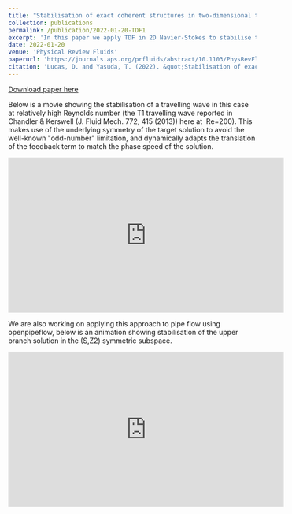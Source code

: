 ```yaml
---
title: "Stabilisation of exact coherent structures in two-dimensional turbulence using time-delayed feedback"
collection: publications
permalink: /publication/2022-01-20-TDF1
excerpt: 'In this paper we apply TDF in 2D Navier-Stokes to stabilise travelling waves and equilibria'
date: 2022-01-20
venue: 'Physical Review Fluids'
paperurl: 'https://journals.aps.org/prfluids/abstract/10.1103/PhysRevFluids.7.014401'
citation: 'Lucas, D. and Yasuda, T. (2022). &quot;Stabilisation of exact coherent structures in two-dimensional turbulence using time-delayed feedback.&quot; <i>Phys. Rev. Fluids</i>. 7(014401).'
---
```


[Download paper here](https://arxiv.org/pdf/2008.08388)

Below is a movie showing the stabilisation of a travelling wave in this case at relatively high Reynolds number (the T1 travelling wave reported in Chandler & Kerswell (J. Fluid Mech. 772, 415 (2013)) here at  Re=200). This makes use of the underlying symmetry of the target solution to avoid the well-known "odd-number" limitation, and dynamically adapts the translation of the feedback term to match the phase speed of the solution.

<iframe width="560" height="315" src="https://www.youtube.com/embed/ZbYcGovm-TQ" title="YouTube video player" frameborder="0" allow="accelerometer; autoplay; clipboard-write; encrypted-media; gyroscope; picture-in-picture" allowfullscreen=""></iframe>

We are also working on applying this approach to pipe flow using openpipeflow, below is an animation showing stabilisation of the upper branch solution in the (S,Z2) symmetric subspace.

<iframe width="560" height="315" src="https://www.youtube.com/embed/oLX-Co1NPEY" title="YouTube video player" frameborder="0" allow="accelerometer; autoplay; clipboard-write; encrypted-media; gyroscope; picture-in-picture" allowfullscreen=""></iframe>